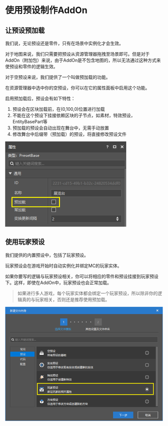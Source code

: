 # 使用预设制作AddOn

## 让预设预加载

我们说，无论预设还是零件，只有在场景中实例化才会生效。

对于地图来说，我们只需要把预设从资源管理器拖拽至场景即可。但是对于AddOn（附加包）来说，由于AddOn是不包含地图的，所以无法通过这种方式来使预设和零件的逻辑生效。

对于空预设来说，我们提供了一个叫做预加载的功能。

在资源管理器中选中你的空预设，你可以在它的属性面板中启用这个功能。

启用预加载后，预设会有如下特性：

1. 预设会在区块加载前，在(0,100,0)位置进行加载
2. 不能在这个预设下挂接依赖区块的子节点，如素材，特效预设，EntityBasePart等
3. 预加载的预设会自动出现在舞台中，无需手动放置
4. 修改舞台中后缀带（预加载）的预设，将直接修改预设文件

![preload001](./images/preload001.png)



## 使用玩家预设

我们提供的内置预设中，包括了玩家预设。

玩家预设会在游戏开始时自动实例化并绑定MC的玩家实体。

如果你要写的逻辑与玩家预设相关，你可以将相应的零件和预设挂接到玩家预设下。这样，即使在AddOn中，玩家预设也会正常加载。

> 如果进行多人游戏，每个玩家实体都会绑定一个玩家预设，所以除非你的逻辑真的与玩家相关，否则还是推荐使用预加载。

![preload002](./images/preload002.png)
